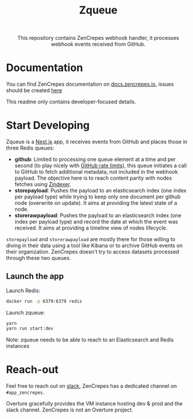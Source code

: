 <h1 align="center"> Zqueue </h1><br>

<p align="center">
This repository contains ZenCrepes webhook handler, it processes webhook events received from GitHub.
</p>

# Documentation

You can find ZenCrepes documentation on [docs.zencrepes.io](https://docs.zencrepes.io/), issues should be created [here](https://github.com/zencrepes/zencrepes/issues)

This readme only contains developer-focused details.

# Start Developing

Zqueue is a [Nest.js](http://nestjs.com/) app, it receives events from GitHub and places those in three Redis queues:

- **github**: Limited to processing one queue element at a time and per second (to play nicely with [GitHub rate limits](https://developer.github.com/v3/#rate-limiting)), this queue initiates a call to GitHub to fetch additional metadata, not included in the webhook payload. The objective here is to reach content parity with nodes fetches using [Zindexer](http://github.com/zencrepes/zindexer).
- **storepayload**: Pushes the payload to an elasticsearch index (one index per payload type) while trying to keep only one document per github node (overwrite on update). It aims at providing the latest state of a node.
- **storerawpayload**: Pushes the payload to an elasticsearch index (one index per payload type) and record the date at which the event was received. It aims at providing a timeline view of nodes lifecycle.

`storepayload` and `storerawpayload` are mostly there for those willing to diving in their data using a tool like Kibana or to archive GitHub events on their organization. ZenCrepes doesn't try to access datasets processed through these two queues.

## Launch the app

Launch Redis:

```bash
docker run -p 6379:6379 redis
```

Launch zqueue:

```bash
yarn
yarn run start:dev
```

Note: zqueue needs to be able to reach to an Elasticsearch and Redis instances

# Reach-out

Feel free to reach out on [slack](http://slack.overture.bio/), ZenCrepes has a dedicated channel on `#app_zencrepes`.

Overture gracefully provides the VM instance hosting dev & prod and the slack channel. ZenCrepes is not an Overture project.
